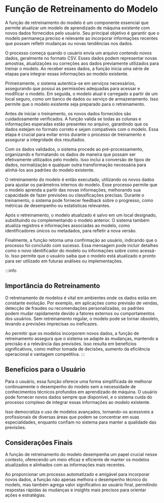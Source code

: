 # Função de Retreinamento do Modelo
A função de retreinamento do modelo é um componente essencial que permite atualizar um modelo de aprendizado de máquina existente com novos dados fornecidos pelo usuário. Seu principal objetivo é garantir que o modelo permaneça preciso e relevante ao incorporar informações recentes que possam refletir mudanças ou novas tendências nos dados.

O processo começa quando o usuário envia um arquivo contendo novos dados, geralmente no formato CSV. Esses dados podem representar novas amostras, atualizações ou correções aos dados previamente utilizados para treinar o modelo. Ao receber esses dados, a função inicia uma série de etapas para integrar essas informações ao modelo existente.

Primeiramente, o sistema autentica-se em serviços necessários, assegurando que possui as permissões adequadas para acessar e modificar o modelo. Em seguida, o modelo atual é carregado a partir de um local seguro, como um banco de dados ou serviço de armazenamento. Isso permite que o modelo existente seja preparado para o retreinamento.

Antes de iniciar o treinamento, os novos dados fornecidos são cuidadosamente verificados. A função valida se todas as colunas e informações esperadas estão presentes no arquivo, garantindo que os dados estejam no formato correto e sejam compatíveis com o modelo. Essa etapa é crucial para evitar erros durante o processo de treinamento e assegurar a integridade dos resultados.

Com os dados validados, o sistema procede ao pré-processamento, organizando e formatando os dados de maneira que possam ser efetivamente utilizados pelo modelo. Isso inclui a conversão de tipos de dados, normalização e qualquer outra transformação necessária para alinhá-los aos padrões do modelo existente.

O retreinamento do modelo é então executado, utilizando os novos dados para ajustar os parâmetros internos do modelo. Esse processo permite que o modelo aprenda a partir das novas informações, melhorando sua capacidade de fazer previsões ou classificações precisas. Durante o treinamento, o sistema pode fornecer feedback sobre o progresso, como métricas de desempenho ou estatísticas relevantes.

Após o retreinamento, o modelo atualizado é salvo em um local designado, substituindo ou complementando o modelo anterior. O sistema também atualiza registros e informações associadas ao modelo, como identificadores únicos ou metadados, para refletir a nova versão.

Finalmente, a função retorna uma confirmação ao usuário, indicando que o processo foi concluído com sucesso. Essa mensagem pode incluir detalhes como o novo identificador do modelo ou informações sobre como acessá-lo. Isso permite que o usuário saiba que o modelo está atualizado e pronto para ser utilizado em futuras análises ou implementações.

:::info
## **Importância do Retreinamento**
O retreinamento de modelos é vital em ambientes onde os dados estão em constante evolução. Por exemplo, em aplicações como previsão de vendas, detecção de fraudes ou recomendações personalizadas, os padrões podem mudar rapidamente devido a fatores externos ou comportamentos dos usuários. Sem retreinamento regular, o modelo pode se tornar obsoleto, levando a previsões imprecisas ou ineficazes.

Ao permitir que os modelos incorporem novos dados, a função de retreinamento assegura que o sistema se adapte às mudanças, mantendo a precisão e a relevância das previsões. Isso resulta em benefícios significativos, como melhor tomada de decisões, aumento da eficiência operacional e vantagem competitiva.
:::

## **Benefícios para o Usuário**
Para o usuário, essa função oferece uma forma simplificada de melhorar continuamente o desempenho do modelo sem a necessidade de conhecimentos técnicos profundos em aprendizado de máquina. O usuário pode fornecer novos dados sempre que disponível, e o sistema cuida do processo complexo de integrar essas informações ao modelo existente.

Isso democratiza o uso de modelos avançados, tornando-os acessíveis a profissionais de diversas áreas que podem se concentrar em suas especialidades, enquanto confiam no sistema para manter a qualidade das previsões.

## **Considerações Finais**
A função de retreinamento do modelo desempenha um papel crucial nesse contexto, oferecendo um meio eficaz e eficiente de manter os modelos atualizados e alinhados com as informações mais recentes.

Ao proporcionar um processo automatizado e amigável para incorporar novos dados, a função não apenas melhora o desempenho técnico do modelo, mas também agrega valor significativo ao usuário final, permitindo respostas rápidas às mudanças e insights mais precisos para orientar ações e estratégias.
